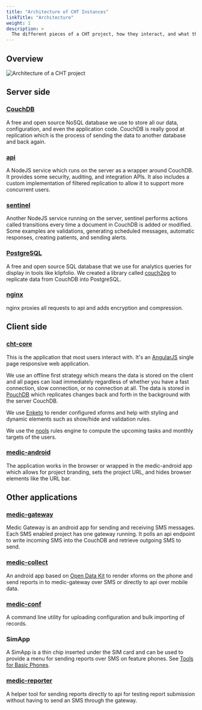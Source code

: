 ```yaml
---
title: "Architecture of CHT Instances"
linkTitle: "Architecture"
weight: 1
description: >
  The different pieces of a CHT project, how they interact, and what they're used for
---
```


## Overview

![Architecture of a CHT project](../img/architecture.png)

## Server side

### [CouchDB](http://couchdb.apache.org)

A free and open source NoSQL database we use to store all our data, configuration, and even the application code. CouchDB is really good at replication which is the process of sending the data to another database and back again.

### [api](https://github.com/medic/medic/tree/master/api)

A NodeJS service which runs on the server as a wrapper around CouchDB. It provides some security, auditing, and integration APIs. It also includes a custom implementation of filtered replication to allow it to support more concurrent users.

### [sentinel](https://github.com/medic/medic/tree/master/sentinel)

Another NodeJS service running on the server, sentinel performs actions called transitions every time a document in CouchDB is added or modified. Some examples are validations, generating scheduled messages, automatic responses, creating patients, and sending alerts.

### [PostgreSQL](https://www.postgresql.org)

A free and open source SQL database that we use for analytics queries for display in tools like klipfolio. We created a library called [couch2pg](https://github.com/medic/couch2pg) to replicate data from CouchDB into PostgreSQL.

### [nginx](http://nginx.org)

nginx proxies all requests to api and adds encryption and compression.

## Client side

### [cht-core](https://github.com/medic/cht-core)

This is the application that most users interact with. It's an [AngularJS](https://angularjs.org) single page responsive web application.

We use an offline first strategy which means the data is stored on the client and all pages can load immediately regardless of whether you have a fast connection, slow connection, or no connection at all. The data is stored in [PouchDB](https://pouchdb.com) which replicates changes back and forth in the background with the server CouchDB.

We use [Enketo](https://enketo.org) to render configured xforms and help with styling and dynamic elements such as show/hide and validation rules.

We use the [nools](https://github.com/C2FO/nools) rules engine to compute the upcoming tasks and monthly targets of the users.

### [medic-android](https://github.com/medic/medic-android)

The application works in the browser or wrapped in the medic-android app which allows for project branding, sets the project URL, and hides browser elements like the URL bar.

## Other applications

### [medic-gateway](https://github.com/medic/medic-gateway)

Medic Gateway is an android app for sending and receiving SMS messages. Each SMS enabled project has one gateway running. It polls an api endpoint to write incoming SMS into the CouchDB and retrieve outgoing SMS to send.

### [medic-collect](https://github.com/medic/medic-collect)

An android app based on [Open Data Kit](https://opendatakit.org) to render xforms on the phone and send reports in to medic-gateway over SMS or directly to api over mobile data.

### [medic-conf](https://github.com/medic/medic-conf)

A command line utility for uploading configuration and bulk importing of records.

### SimApp

A SimApp is a thin chip inserted under the SIM card and can be used to provide a menu for sending reports over SMS on feature phones. See [Tools for Basic Phones](http://medicmobile.org/tools).

### [medic-reporter](https://github.com/medic/medic-reporter)

A helper tool for sending reports directly to api for testing report submission without having to send an SMS through the gateway.
